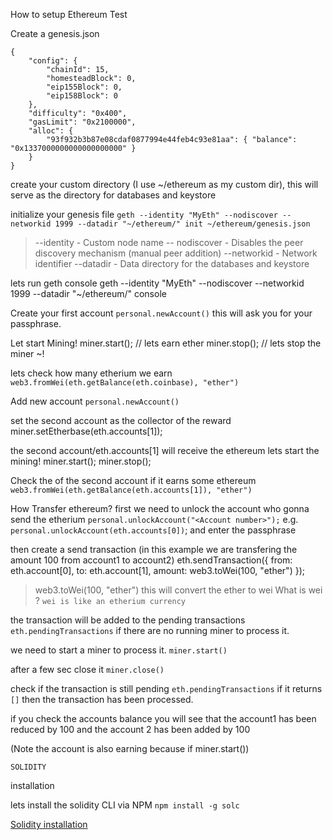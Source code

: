 How to setup Ethereum Test

Create a genesis.json
```
{
    "config": {
        "chainId": 15,
        "homesteadBlock": 0,
        "eip155Block": 0,
        "eip158Block": 0
    },
    "difficulty": "0x400",
    "gasLimit": "0x2100000",
    "alloc": {
        "93f932b3b87e08cdaf0877994e44feb4c93e81aa": { "balance": "0x1337000000000000000000" }     
    }
}
```

create your custom directory (I use ~/ethereum as my custom dir), this will serve as the directory for databases and keystore

initialize your genesis file
`geth --identity "MyEth" --nodiscover --networkid 1999 --datadir "~/ethereum/" init ~/ethereum/genesis.json`

> --identity - Custom node name
> -- nodiscover - Disables the peer discovery mechanism (manual peer addition)
> --networkid - Network identifier
> --datadir - Data directory for the databases and keystore


lets run geth console
geth --identity "MyEth" --nodiscover --networkid 1999 --datadir "~/ethereum/" console

Create your first account
`personal.newAccount()`
this will ask you for your passphrase.


Let start Mining!
miner.start(); // lets earn ether
miner.stop();  // lets stop the miner ~!

lets check how many etherium we earn
`web3.fromWei(eth.getBalance(eth.coinbase), "ether")`

Add new account
`personal.newAccount()`

set the second account as the collector of the reward
miner.setEtherbase(eth.accounts[1]);

the second account/eth.accounts[1] will receive the ethereum
lets start the mining!
miner.start();
miner.stop();

Check the of the second account if it earns some ethereum
`web3.fromWei(eth.getBalance(eth.accounts[1]), "ether")`


How Transfer ethereum?
first we need to unlock the account who gonna send the etherium
`personal.unlockAccount("<Account number>");` e.g. `personal.unlockAccount(eth.accounts[0])`;
and enter the passphrase

then create a send transaction
(in this example we are transfering the amount 100 from account1 to account2)
eth.sendTransaction({
	from: eth.account[0],
	to: eth.account[1],
	amount: web3.toWei(100, "ether")
});

> web3.toWei(100, "ether")
this will convert the ether to wei
What is wei ? `wei is like an etherium currency`

the transaction will be added to the pending transactions
`eth.pendingTransactions` if there are no running miner to process it.

we need to start a miner to process it.
`miner.start()`

after a few sec close it
`miner.close()` 

check if the transaction is still pending
`eth.pendingTransactions` if it returns `[]`
then the transaction has been processed.

if you check the accounts balance
you will see that the account1 has been reduced by 100
and the account 2 has been added by 100

(Note the account is also earning because if miner.start())




`SOLIDITY`

installation

lets install the solidity CLI via NPM
`npm install -g solc`

[Solidity installation](http://solidity.readthedocs.io/en/develop/installing-solidity.html)
